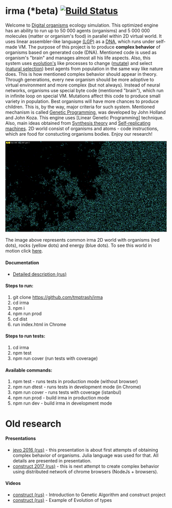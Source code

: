 # irma (*beta) [![Build Status](https://travis-ci.com/tmptrash/irma.svg?branch=dots-as-commands)](https://travis-ci.com/tmptrash/irma)
Welcome to [Digital organisms](https://en.wikipedia.org/wiki/Digital_organism) ecology simulation. This optimized engine has an ability to run up to 50 000 agents (organisms) and 5 000 000 molecules (matter or organism's food) in parallel within 2D virtual world. It uses linear assembler-like language [(LGP)](https://en.wikipedia.org/wiki/Linear_genetic_programming) as a [DNA](https://en.wikipedia.org/wiki/DNA), which runs under self-made VM. The purpose of this project is to produce **complex behavior** of organisms based on generated code (DNA). Mentioned code is used as organism's "brain" and manages almost all his life aspects. Also, this system uses [evolution's](https://en.wikipedia.org/wiki/Evolution) like processes to change ([mutate](https://en.wikipedia.org/wiki/Evolution#Mutation)) and select ([natural selection](https://en.wikipedia.org/wiki/Natural_selection)) best agents from population in the same way like nature does. This is how mentioned complex behavior should appear in theory. Through generations, every new organism should be more adoptive to virtual environment and more complex (but not always). Instead of neural networks, organisms use special byte code (mentioned "brain"), which run in infinite loop on special VM. Mutations affect this code to produce small variety in population. Best organisms will have more chances to produce children. This is, by the way, major criteria for such system. Mentioned mechanism is called [Genetic Programming](https://en.wikipedia.org/wiki/Genetic_programming), was developed by John Holland and John Koza. This engine uses [Linear Genetic Programming] technique. Also, main ideas obtained from [Synthesis theory](https://en.wikipedia.org/wiki/Modern_synthesis_(20th_century)) and [Self-replicating machines](https://en.wikipedia.org/wiki/Self-replicating_machine). 2D world consist of organisms and atoms - code instructions, which are food for constucting organisms bodies. Enjoy our research!

![irma](https://github.com/tmptrash/irma/blob/language-redesign/images/irma.png)

The image above represents common irma 2D world with organisms (red dots), rocks (yellow dots) and energy (blue dots). To see this world in motion click [here](https://www.youtube.com/watch?v=28hzh-BUzbQ).
#### Documentation
- [Detailed description (rus)](https://docs.google.com/document/d/1qTz61YHFw17TLQeiHPI_xKHCWmP0st1fFukv4d9k460)

#### Steps to run:
1. git clone https://github.com/tmptrash/irma
2. cd irma
3. npm i
4. npm run prod
5. cd dist
6. run index.html in Chrome

#### Steps to run tests:
1. cd irma
2. npm test
3. npm run cover (run tests with coverage)

#### Available commands:
1. npm test      - runs tests in production mode (without browser)
2. npm run dtest - runs tests in development mode (in Chrome)
3. npm run cover - runs tests with coverage (istanbul)
4. npm run prod  - build irma in production mode
4. npm run dev   - build irma in development mode

# Old research
#### Presentations
- [jevo 2016 (rus)](https://www.youtube.com/watch?v=tF77s_4RA08) - this presentation is about first attempts of obtaining complex behavior of organisms. Julia language was used for that. All details are presented in presentation.
- [construct 2017 (rus)](https://www.youtube.com/watch?v=9ykr9KzcKq) - this is next attempt to create complex behavior using distributed network of chrome browsers (NodeJs + browsers).

#### Videos
- [construct (rus)](https://www.youtube.com/watch?v=cfgcEVQ5A-A) - Introduction to Genetic Algorithm and construct project
- [construct (rus)](https://www.youtube.com/watch?v=28hzh-BUzbQ) - Example of Evolution of types
